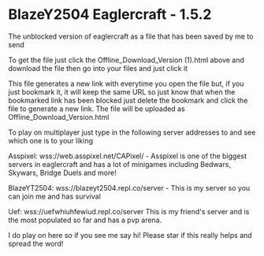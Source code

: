 # BlazeY2504 Eaglercraft - 1.5.2
The unblocked version of eaglercraft as a file that has been saved by me to send 

To get the file just click the Offline_Download_Version (1).html above and download the file then go into your files and just click it

This file generates a new link with everytime you open the file but, if you just bookmark it, it will keep the same URL so just know that when the bookmarked link has been blocked just delete the bookmark and click the file to generate a new link.
The file will be uploaded as Offline_Download_Version.html 

To play on multiplayer just type in the following server addresses to and see which one is to your  liking

Asspixel: wss://web.asspixel.net/CAPixel/ - 
Asspixel is one of the biggest servers in eaglercraft and has a lot of minigames including Bedwars, Skywars, Bridge Duels and more!

BlazeYT2504: wss://blazeyt2504.repl.co/server - 
This is my server so you can join me and has survival

Uef: wss://uefwhiuhfewiud.repl.co/server
This is my friend's server and is the most populated so far and has a pvp arena.

I do play on here so if you see me say hi! Please star if this really helps and spread the word!
